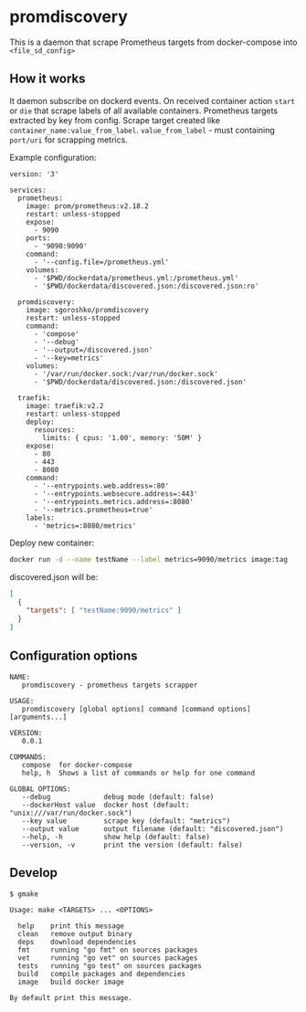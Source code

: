# promdiscovery

This is a daemon that scrape Prometheus targets from docker-compose into `<file_sd_config>`

## How it works

It daemon subscribe on dockerd events. On received container action `start` or `die`
that scrape labels of all available containers. Prometheus targets extracted by key from config.
Scrape target created like `container_name:value_from_label`.
`value_from_label` - must containing `port/uri` for scrapping metrics. 

Example configuration:
```docker-compose
version: '3'

services:
  prometheus:
    image: prom/prometheus:v2.18.2
    restart: unless-stopped
    expose:
      - 9090
    ports:
      - '9090:9090'
    command:
      - '--config.file=/prometheus.yml'
    volumes:
      - '$PWD/dockerdata/prometheus.yml:/prometheus.yml'
      - '$PWD/dockerdata/discovered.json:/discovered.json:ro'

  promdiscovery:
    image: sgoroshko/promdiscovery
    restart: unless-stopped
    command:
      - 'compose'
      - '--debug'
      - '--output=/discovered.json'
      - '--key=metrics'
    volumes:
      - '/var/run/docker.sock:/var/run/docker.sock'
      - '$PWD/dockerdata/discovered.json:/discovered.json'

  traefik:
    image: traefik:v2.2
    restart: unless-stopped
    deploy:
      resources:
        limits: { cpus: '1.00', memory: '50M' }
    expose:
      - 80
      - 443
      - 8080
    command:
      - '--entrypoints.web.address=:80'
      - '--entrypoints.websecure.address=:443'
      - '--entrypoints.metrics.address=:8080'
      - '--metrics.prometheus=true'
    labels:
      - 'metrics=:8080/metrics'
```

Deploy new container:
```bash
docker run -d --name testName --label metrics=9090/metrics image:tag
```

discovered.json will be:
```json
[
  {
    "targets": [ "testName:9090/metrics" ]
  }
]
```

## Configuration options

```
NAME:
   promdiscovery - prometheus targets scrapper

USAGE:
   promdiscovery [global options] command [command options] [arguments...]

VERSION:
   0.0.1

COMMANDS:
   compose  for docker-compose
   help, h  Shows a list of commands or help for one command

GLOBAL OPTIONS:
   --debug             debug mode (default: false)
   --dockerHost value  docker host (default: "unix:///var/run/docker.sock")
   --key value         scrape key (default: "metrics")
   --output value      output filename (default: "discovered.json")
   --help, -h          show help (default: false)
   --version, -v       print the version (default: false)
```

## Develop

```
$ gmake

Usage: make <TARGETS> ... <OPTIONS>

  help    print this message
  clean   remove output binary
  deps    download dependencies
  fmt     running "go fmt" on sources packages
  vet     running "go vet" on sources packages
  tests   running "go test" on sources packages
  build   compile packages and dependencies
  image   build docker image

By default print this message.

```